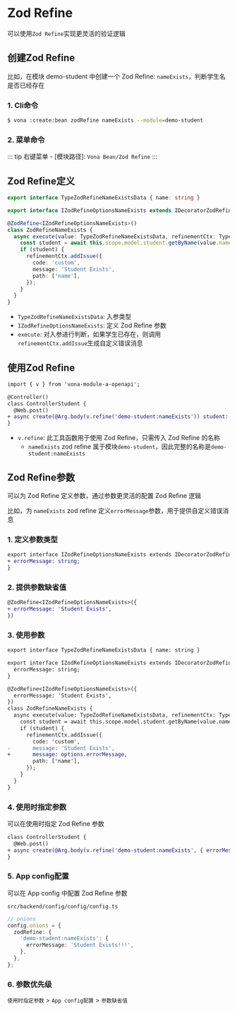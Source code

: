 # Zod Refine

可以使用`Zod Refine`实现更灵活的验证逻辑

## 创建Zod Refine

比如，在模块 demo-student 中创建一个 Zod Refine: `nameExists`，判断学生名是否已经存在

### 1. Cli命令

``` bash
$ vona :create:bean zodRefine nameExists --module=demo-student
```

### 2. 菜单命令

::: tip
右键菜单 - [模块路径]: `Vona Bean/Zod Refine`
:::

## Zod Refine定义

``` typescript
export interface TypeZodRefineNameExistsData { name: string }

export interface IZodRefineOptionsNameExists extends IDecoratorZodRefineOptions {}

@ZodRefine<IZodRefineOptionsNameExists>()
class ZodRefineNameExists {
  async execute(value: TypeZodRefineNameExistsData, refinementCtx: TypeRefinementCtx, _options: IZodRefineOptionsNameExists) {
    const student = await this.scope.model.student.getByName(value.name);
    if (student) {
      refinementCtx.addIssue({
        code: 'custom',
        message: 'Student Exists',
        path: ['name'],
      });
    }
  }
}
```

- `TypeZodRefineNameExistsData`: 入参类型
- `IZodRefineOptionsNameExists`: 定义 Zod Refine 参数
- `execute`: 对入参进行判断，如果学生已存在，则调用`refinementCtx.addIssue`生成自定义错误消息

## 使用Zod Refine

``` diff
import { v } from 'vona-module-a-openapi';

@Controller()
class ControllerStudent {
  @Web.post()
+ async create(@Arg.body(v.refine('demo-student:nameExists')) student: DtoStudentCreate) {}
}
```

- `v.refine`: 此工具函数用于使用 Zod Refine，只需传入 Zod Refine 的名称
  - `nameExists` zod refine 属于模块`demo-student`，因此完整的名称是`demo-student:nameExists`

## Zod Refine参数

可以为 Zod Refine 定义参数，通过参数更灵活的配置 Zod Refine 逻辑

比如，为 `nameExists` zod refine 定义`errorMessage`参数，用于提供自定义错误消息

### 1. 定义参数类型

``` diff
export interface IZodRefineOptionsNameExists extends IDecoratorZodRefineOptions {
+ errorMessage: string;
}
```

### 2. 提供参数缺省值

``` diff
@ZodRefine<IZodRefineOptionsNameExists>({
+ errorMessage: 'Student Exists',
})
```

### 3. 使用参数

``` diff
export interface TypeZodRefineNameExistsData { name: string }

export interface IZodRefineOptionsNameExists extends IDecoratorZodRefineOptions {
  errorMessage: string;
}

@ZodRefine<IZodRefineOptionsNameExists>({
  errorMessage: 'Student Exists',
})
class ZodRefineNameExists {
  async execute(value: TypeZodRefineNameExistsData, refinementCtx: TypeRefinementCtx, options: IZodRefineOptionsNameExists) {
    const student = await this.scope.model.student.getByName(value.name);
    if (student) {
      refinementCtx.addIssue({
        code: 'custom',
-       message: 'Student Exists',
+       message: options.errorMessage,
        path: ['name'],
      });
    }
  }
}
```

### 4. 使用时指定参数

可以在使用时指定 Zod Refine 参数

``` diff
class ControllerStudent {
  @Web.post()
+ async create(@Arg.body(v.refine('demo-student:nameExists', { errorMessage: 'Student Exists!!!' })) student: DtoStudentCreate) {}
}
```

### 5. App config配置

可以在 App config 中配置 Zod Refine 参数

`src/backend/config/config/config.ts`

``` typescript
// onions
config.onions = {
  zodRefine: {
    'demo-student:nameExists': {
      errorMessage: 'Student Exists!!!',
    },
  },
};
```

### 6. 参数优先级

`使用时指定参数` > `App config配置` > `参数缺省值`


